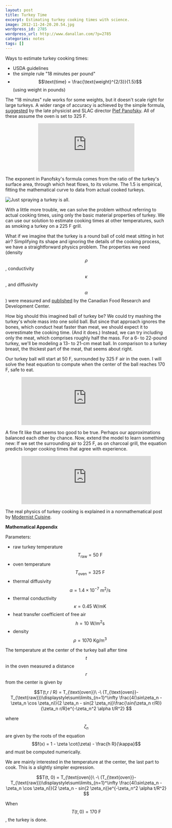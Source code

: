 ```yaml
---
layout: post
title: Turkey Time
excerpt: Estimating turkey cooking times with science.
image: 2012-11-24-20.20.54.jpg
wordpress_id: 2785
wordpress_url: http://www.danallan.com/?p=2785
categories: notes
tags: []
---
```

Ways to estimate turkey cooking times:

* USDA guidelines
* the simple rule "18 minutes per pound"
* $$\text{time} = \frac{\text{weight}^{2/3}}{1.5}$$ (using weight in pounds)

The "18 minutes" rule works for some weights, but it doesn't scale right for large turkeys. A wider range of accuracy is achieved by the simple formula, [suggested](http://www.symmetrymagazine.org/breaking/2008/11/26/the-panofsky-turkey-constant) by the late physicist and SLAC director [Pief Panofsky](http://en.wikipedia.org/wiki/Wolfgang_K._H._Panofsky). All of these assume the oven is set to 325 F.
<embed class="svg-image" src="http://www.danallan.com/wp-content/uploads/2012/11/turkey-comparison-of-methods.svg" style="display: block; margin: auto; margin-top: 1em; margin-bottom: 1em;" />
The exponent in Panofsky's formula comes from the ratio of the turkey's surface area, through which heat flows, to its volume. The 1.5 is empirical, fitting the mathematical curve to data from actual cooked turkeys.

![Just spraying a turkey is all.](http://www.danallan.com/wp-content/uploads/2012/11/2012-11-24-20.20.54-340x570.jpg)

With a little more trouble, we can solve the problem without referring to actual cooking times, using only the basic material properties of turkey. We can use our solution to estimate cooking times at other temperatures, such as smoking a turkey on a 225 F grill.

What if we imagine that the turkey is a round ball of cold meat sitting in hot air? Simplifying its shape and ignoring the details of the cooking process, we have a straightforward physics problem. The properties we need (density $$\rho$$, conductivity $$\kappa$$, and diffusivity $$\alpha$$) were measured and [published](http://www.nt.ntnu.no/users/skoge/prost/proceedings/aiche-2005/topical/pdffiles/T9/papers/554a.pdf) by the Canadian Food Research and Development Center.

How big should this imagined ball of turkey be? We could try mashing the turkey's whole mass into one solid ball. But since that approach ignores the bones, which conduct heat faster than meat, we should expect it to overestimate the cooking time. (And it does.) Instead, we can try including only the meat, which comprises roughly half the mass. For a 6- to 22-pound turkey, we'll be modeling a 13- to 21-cm meat ball. In comparison to a turkey breast, the thickest part of the meat, that seems about right.

Our turkey ball will start at 50 F, surrounded by 325 F air in the oven. I will solve the heat equation to compute when the center of the ball reaches 170 F, safe to eat.
<embed src="http://www.danallan.com/wp-content/uploads/2012/11/turkey-methods-with-heat-equation.svg" width="80%" style="display: block; margin: auto; margin-top: 1em; margin-bottom: 1em;" />
A fine fit like that seems too good to be true. Perhaps our approximations balanced each other by chance. Now, extend the model to learn something new: If we set the surrounding air to 225 F, as on charcoal grill, the equation predicts longer cooking times that agree with experience.
<embed src="http://www.danallan.com/wp-content/uploads/2012/11/turkey-oven-vs-grill.svg" width="80%" style="display: block; margin: auto; margin-top: 1em; margin-bottom: 1em;" />
The real physics of turkey cooking is explained in a nonmathematical post by [Modernist Cuisine](http://modernistcuisine.com/2012/11/turkey-tips/).

**Mathematical Appendix**

Parameters:

* raw turkey temperature $$T_{\text{raw}} = 50 \text{ F}$$
* oven temperature $$T_{\text{oven}} = 325 \text{ F}$$
* thermal diffusivity $$\alpha = 1.4\times10^{-7} \text{ m}^2\text{/s}$$
* thermal conductivity $$\kappa = 0.45 \text{ W/mK}$$
* heat transfer coefficient of free air $$h = 10 \text{ W/m}^2\text{s}$$
* density $$\rho = 1070 \text{ Kg/m}^3$$

The temperature at the center of the turkey ball after time $$t$$ in the oven measured a distance $$r$$ from the center is given by

$$T(t,r / R) = T_{\text{oven}}\ -\ (T_{\text{oven}}-T_{\text{raw}})\displaystyle\sum\limits_{n=1}^\infty \frac{4(\sin\zeta_n - \zeta_n \cos \zeta_n)}{2 \zeta_n - sin(2 \zeta_n)}\frac{\sin(\zeta_n r/R)}{\zeta_n r/R}e^{-\zeta_n^2 \alpha t/R^2} $$

where $$\zeta_n$$ are given by the roots of the equation $$f(x) = 1 - \zeta \cot(\zeta) - \frac{h R}{\kappa}$$ and must be computed numerically.

We are mainly interested in the temperature at the center, the last part to cook. This is a slightly simpler expression.

$$T(t, 0) = T_{\text{oven}}\ -\ (T_{\text{oven}}-T_{\text{raw}})\displaystyle\sum\limits_{n=1}^\infty \frac{4(\sin\zeta_n - \zeta_n \cos \zeta_n)}{2 \zeta_n - sin(2 \zeta_n)}e^{-\zeta_n^2 \alpha t/R^2} $$

When $$T(t, 0) = 170 \text{ F}$$, the turkey is done.
